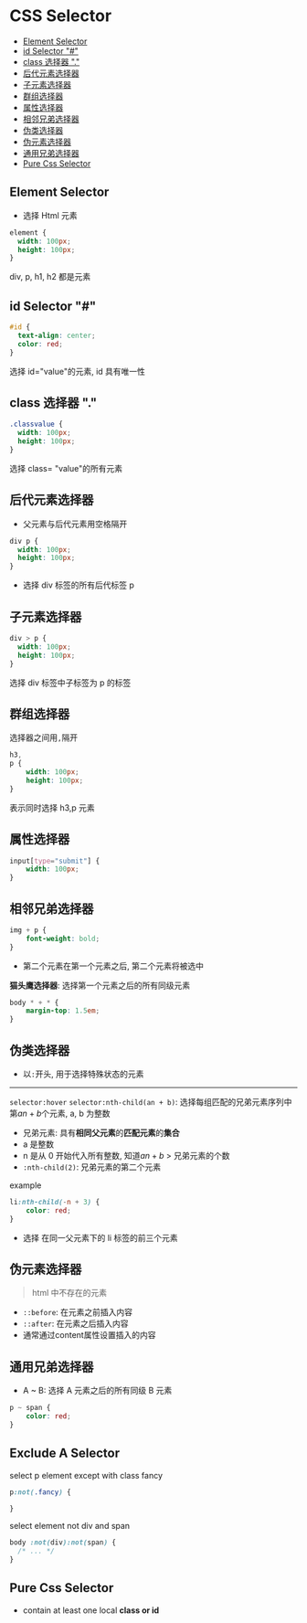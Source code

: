 # CSS Selector

- [Element Selector](#element-selector)
- [id Selector "#"](#id-selector-)
- [class 选择器 "."](#class-选择器-)
- [后代元素选择器](#后代元素选择器)
- [子元素选择器](#子元素选择器)
- [群组选择器](#群组选择器)
- [属性选择器](#属性选择器)
- [相邻兄弟选择器](#相邻兄弟选择器)
- [伪类选择器](#伪类选择器)
- [伪元素选择器](#伪元素选择器)
- [通用兄弟选择器](#通用兄弟选择器)
- [Pure Css Selector](#pure-css-selector)

## Element Selector

- 选择 Html 元素

```css
element {
  width: 100px;
  height: 100px;
}
```

div, p, h1, h2 都是元素

## id Selector "\#"

```css
#id {
  text-align: center;
  color: red;
}
```

选择 id="value"的元素, id 具有唯一性

## class 选择器 "."

```css
.classvalue {
  width: 100px;
  height: 100px;
}
```

选择 class= "value"的所有元素

## 后代元素选择器

- 父元素与后代元素用空格隔开

```css
div p {
  width: 100px;
  height: 100px;
}
```

- 选择 div 标签的所有后代标签 p

## 子元素选择器

```css
div > p {
  width: 100px;
  height: 100px;
}
```

选择 div 标签中子标签为 p 的标签

## 群组选择器

选择器之间用`,`隔开

```css
h3,
p {
    width: 100px;
    height: 100px;
}
```

表示同时选择 h3,p 元素

## 属性选择器

```css
input[type="submit"] {
    width: 100px;
}
```

## 相邻兄弟选择器

```css
img + p {
    font-weight: bold;
}
```

-   第二个元素在第一个元素之后, 第二个元素将被选中

**猫头鹰选择器**: 选择第一个元素之后的所有同级元素

```css
body * + * {
    margin-top: 1.5em;
}
```

## 伪类选择器

- 以`:`开头, 用于选择特殊状态的元素

---

`selector:hover`
`selector:nth-child(an + b)`: 选择每组匹配的兄弟元素序列中第$an + b$个元素, a, b 为整数

- 兄弟元素: 具有**相同父元素**的**匹配元素**的**集合**
- a 是整数
- n 是从 0 开始代入所有整数, 知道$an + b$ > 兄弟元素的个数
- `:nth-child(2)`: 兄弟元素的第二个元素

example

```css
li:nth-child(-n + 3) {
    color: red;
}
```

- 选择 在同一父元素下的 li 标签的前三个元素

## 伪元素选择器

> html 中不存在的元素

- `::before`: 在元素之前插入内容
- `::after`: 在元素之后插入内容
- 通常通过content属性设置插入的内容

## 通用兄弟选择器

- A ~ B: 选择 A 元素之后的所有同级 B 元素

```css
p ~ span {
    color: red;
}
```

## Exclude A Selector

select p element except with class fancy

```css
p:not(.fancy) {

}
```

select element not div and span

```css
body :not(div):not(span) {
  /* ... */
}
```

## Pure Css Selector

- contain at least one local **class or id**

